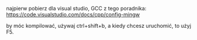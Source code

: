 najpierw pobierz dla visual studio, GCC z tego poradnika:
https://code.visualstudio.com/docs/cpp/config-mingw

by móc kompilować, używaj ctrl+shift+b, a kiedy chcesz uruchomić, to użyj F5.